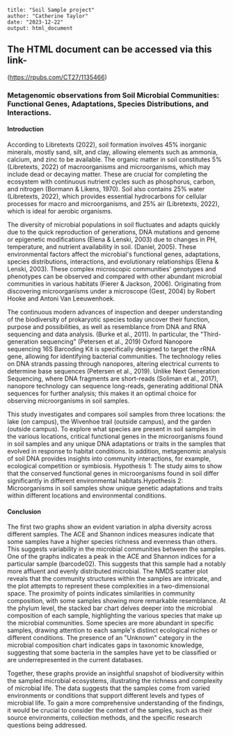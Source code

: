 ```
title: "Soil Sample project"
author: "Catherine Taylor"
date: "2023-12-22"
output: html_document
```

## The HTML document can be accessed via this link-
(https://rpubs.com/CT27/1135466)

### Metagenomic observations from Soil Microbial Communities: Functional Genes, Adaptations, Species Distributions, and Interactions.
#### Introduction
According to Libretexts (2022), soil formation involves 45% inorganic minerals, mostly sand, silt, and clay, allowing elements such as ammonia, calcium, and zinc to be available. The organic matter in soil constitutes 5% (Libretexts, 2022) of macroorganisms and microorganisms, which may include dead or decaying matter. These are crucial for completing the ecosystem with continuous nutrient cycles such as phosphorus, carbon, and nitrogen (Bormann & Likens, 1970). Soil also contains 25% water (Libretexts, 2022), which provides essential hydrocarbons for cellular processes for macro and microorganisms, and 25% air (Libretexts, 2022), which is ideal for aerobic organisms. 

The diversity of microbial populations in soil fluctuates and adapts quickly due to the quick reproduction of generations, DNA mutations and genome or epigenetic modifications (Elena & Lenski, 2003) due to changes in PH, temperature, and nutrient availability in soil. (Daniel, 2005). These environmental factors affect the microbial's functional genes, adaptations, species distributions, interactions, and evolutionary relationships (Elena & Lenski, 2003). These complex microscopic communities' genotypes and phenotypes can be observed and compared with other abundant microbial communities in various habitats (Fierer & Jackson, 2006). Originating from discovering microorganisms under a microscope (Gest, 2004) by Robert Hooke and Antoni Van Leeuwenhoek. 

The continuous modern advances of inspection and deeper understanding of the biodiversity of prokaryotic species today uncover their function, purpose and possibilities, as well as resemblance from DNA and RNA sequencing and data analysis. (Burke et al., 2011). In particular, the "Third-generation sequencing" (Petersen et al., 2019) Oxford Nanopore sequencing 16S Barcoding Kit is specifically designed to target the rRNA gene, allowing for identifying bacterial communities. The technology relies on DNA strands passing through nanopores, altering electrical currents to determine base sequences (Petersen et al., 2019). Unlike Next Generation Sequencing, where DNA fragments are short-reads (Soliman et al., 2017), nanopore technology can sequence long-reads, generating additional DNA sequences for further analysis; this makes it an optimal choice for observing microorganisms in soil samples.

This study investigates and compares soil samples from three locations: the lake (on campus), the Wivenhoe trail (outside campus), and the garden (outside campus). To explore what species are present in soil samples in the various locations, critical functional genes in the microorganisms found in soil samples and any unique DNA adaptations or traits in the samples that evolved in response to habitat conditions. In addition, metagenomic analysis of soil DNA provides insights into community interactions, for example, ecological competition or symbiosis. Hypothesis 1: The study aims to show that the conserved functional genes in microorganisms found in soil differ significantly in different environmental habitats.Hypothesis 2: Microorganisms in soil samples show unique genetic adaptations and traits within different locations and environmental conditions.

#### Conclusion
The first two graphs show an evident variation in alpha diversity across different samples. The ACE and Shannon indices measures indicate that some samples have a higher species richness and evenness than others. This suggests variability in the microbial communities between the samples. One of the graphs indicates a peak in the ACE and Shannon indices for a particular sample (barcode02). This suggests that this sample had a notably more affluent and evenly distributed microbial. The NMDS scatter plot reveals that the community structures within the samples are intricate, and the plot attempts to represent these complexities in a two-dimensional space. The proximity of points indicates similarities in community composition, with some samples showing more remarkable resemblance. At the phylum level, the stacked bar chart delves deeper into the microbial composition of each sample, highlighting the various species that make up the microbial communities. Some species are more abundant in specific samples, drawing attention to each sample's distinct ecological niches or different conditions. The presence of an "Unknown" category in the microbial composition chart indicates gaps in taxonomic knowledge, suggesting that some bacteria in the samples have yet to be classified or are underrepresented in the current databases.

Together, these graphs provide an insightful snapshot of biodiversity within the sampled microbial ecosystems, illustrating the richness and complexity of microbial life. The data suggests that the samples come from varied environments or conditions that support different levels and types of microbial life. To gain a more comprehensive understanding of the findings, it would be crucial to consider the context of the samples, such as their source environments, collection methods, and the specific research questions being addressed.
